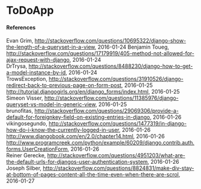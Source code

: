# ToDoApp

#### References  
Evan Grim, http://stackoverflow.com/questions/10695322/django-show-the-length-of-a-queryset-in-a-view, 2016-01-24 
Benjamin Toueg, http://stackoverflow.com/questions/17179919/405-method-not-allowed-for-ajax-request-with-django, 2016-01-24  
DrTrysa, http://stackoverflow.com/questions/8488230/django-how-to-get-a-model-instance-by-id, 2016-01-24  
TrowsException, http://stackoverflow.com/questions/31910526/django-redirect-back-to-previous-page-on-form-post, 2016-01-25  
http://tutorial.djangogirls.org/en/django_forms/index.html, 2016-01-25  
Simeon Visser, http://stackoverflow.com/questions/11385976/django-queryset-vs-model-in-generic-view, 2016-01-25  
brunofitas, http://stackoverflow.com/questions/29069306/provide-a-default-for-foreignkey-field-on-existing-entries-in-django, 2016-01-26  
vikingosegundo, http://stackoverflow.com/questions/1477319/in-django-how-do-i-know-the-currently-logged-in-user, 2016-01-26  
http://www.djangobook.com/en/2.0/chapter14.html, 2016-01-26  
http://www.programcreek.com/python/example/60209/django.contrib.auth.forms.UserCreationForm, 2016-01-26  
Reiner Gerecke, http://stackoverflow.com/questions/4951203/what-are-the-default-urls-for-djangos-user-authentication-system, 2016-01-26  
Joseph Silber, http://stackoverflow.com/questions/8824831/make-div-stay-at-bottom-of-pages-content-all-the-time-even-when-there-are-scrol, 2016-01-27
